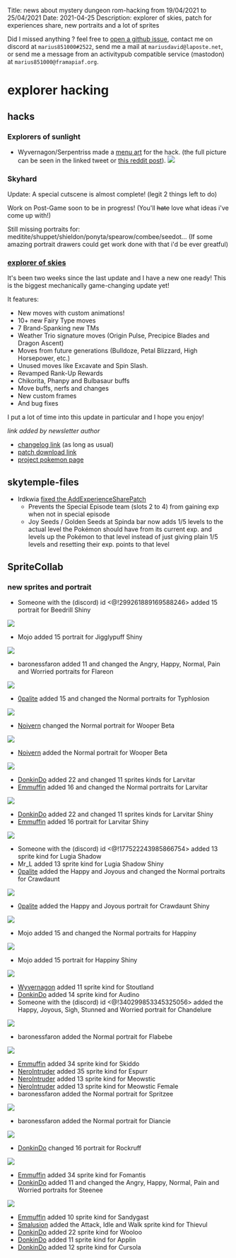 Title: news about mystery dungeon rom-hacking from 19/04/2021 to 25/04/2021
Date: 2021-04-25
Description: explorer of skies, patch for experiences share, new portraits and a lot of sprites

Did I missed anything ? feel free to [open a github issue](https://github.com/marius851000/pmd_hack_weekly/issues), contact me on discord at ``marius851000#2522``, send me a mail at ``mariusdavid@laposte.net``, or send me a message from an activitypub compatible service (mastodon) at ``marius851000@framapiaf.org``.

# explorer hacking
## hacks
### Explorers of sunlight
- Wyvernagon/Serpentriss made a [menu art](twitter.com/DonkinDo/status/1385145682739224578) for the hack. (the full picture can be seen in the linked tweet or [this reddit post](https://www.reddit.com/r/MysteryDungeon/comments/mw0gq8/i_made_an_art_trade_with_a_cool_friend_of_mine/)).
![](./images/09-sunlight.png)

### Skyhard
Update: A special cutscene is almost complete! (legit 2 things left to do)

Work on Post-Game soon to be in progress! (You'll <span style="text-decoration: line-through;">hate</span> love what ideas i've come up with!)

Still missing portraits for: meditite/shuppet/shieldon/ponyta/spearow/combee/seedot... (If some amazing portrait drawers could get work done with that i'd be ever greatful)

### [explorer of skies](https://hacks.skytemple.org/h/skies)
It's been two weeks since the last update and I have a new one ready! This is the biggest mechanically game-changing update yet!

It features:
- New moves with custom animations!
- 10+ new Fairy Type moves
- 7 Brand-Spanking new TMs
- Weather Trio signature moves (Origin Pulse, Precipice Blades and Dragon Ascent)
- Moves from future generations (Bulldoze, Petal Blizzard, High Horsepower, etc.)
- Unused moves like Excavate and Spin Slash.
- Revamped Rank-Up Rewards
- Chikorita, Phanpy and Bulbasaur buffs
- Move buffs, nerfs and changes
- New custom frames
- And bug fixes

I put a lot of time into this update in particular and I hope you enjoy!

*link added by newsletter author*

- [changelog link](https://projectpokemon.org/home/applications/core/interface/file/attachment.php?id=48801) (as long as usual)
- [patch download link](https://projectpokemon.org/home/applications/core/interface/file/attachment.php?id=48802)
- [project pokemon page](https://projectpokemon.org/home/forums/topic/58401-pokemon-mystery-dungeon-explorers-of-skies/)

## skytemple-files
- Irdkwia [fixed the AddExperienceSharePatch](https://github.com/SkyTemple/skytemple-files/pull/109)
  - Prevents the Special Episode team (slots 2 to 4) from gaining exp when not in special episode
  - Joy Seeds / Golden Seeds at Spinda bar now adds 1/5 levels to the actual level the Pokémon should have from its current exp. and levels up the Pokémon to that level instead of just giving plain 1/5 levels and resetting their exp. points to that level


## SpriteCollab
### new sprites and portrait

- Someone with the (discord) id <@!299261889169588246> added 15 portrait for Beedrill  Shiny

![](./images/09-changes/0015-0000-0001-0.png)
- Mojo added 15 portrait for Jigglypuff  Shiny

![](./images/09-changes/0039-0000-0001-1.png)
- baronessfaron added 11 and changed the Angry, Happy, Normal, Pain and Worried portraits for Flareon

![](./images/09-changes/0136-2.png)
- [0palite](https://zeropalart.tumblr.com/) added 15 and changed the Normal portraits for Typhlosion

![](./images/09-changes/0157-3.png)
- [Noivern](https://twitter.com/notarealnoivern) changed the Normal portrait for Wooper Beta

![](./images/09-changes/0194-0001-4.png)
- [Noivern](https://twitter.com/notarealnoivern) added the Normal portrait for Wooper Beta

![](./images/09-changes/0194-0001-5.png)
- [DonkinDo](https://twitter.com/DonkinDo) added 22 and changed 11 sprites kinds for Larvitar
- [Emmuffin](https://twitter.com/Ernmuffin) added 16 and changed the Normal portraits for Larvitar

![](./images/09-changes/0246-6.png)
- [DonkinDo](https://twitter.com/DonkinDo) added 22 and changed 11 sprites kinds for Larvitar  Shiny
- [Emmuffin](https://twitter.com/Ernmuffin) added 16 portrait for Larvitar  Shiny

![](./images/09-changes/0246-0000-0001-7.png)
- Someone with the (discord) id <@!177522243985866754> added 13 sprite kind for Lugia Shadow
- Mr_L added 13 sprite kind for Lugia Shadow Shiny
- [0palite](https://zeropalart.tumblr.com/) added the Happy and Joyous and changed the Normal portraits for Crawdaunt

![](./images/09-changes/0342-8.png)
- [0palite](https://zeropalart.tumblr.com/) added the Happy and Joyous portrait for Crawdaunt  Shiny

![](./images/09-changes/0342-0000-0001-9.png)
- Mojo added 15 and changed the Normal portraits for Happiny

![](./images/09-changes/0440-10.png)
- Mojo added 15 portrait for Happiny  Shiny

![](./images/09-changes/0440-0000-0001-11.png)
- [Wyvernagon](https://twitter.com/Z_Serpentriss) added 11 sprite kind for Stoutland
- [DonkinDo](https://twitter.com/DonkinDo) added 14 sprite kind for Audino
- Someone with the (discord) id <@!340299853345325056> added the Happy, Joyous, Sigh, Stunned and Worried portrait for Chandelure

![](./images/09-changes/0609-12.png)
- baronessfaron added the Normal portrait for Flabebe

![](./images/09-changes/0669-13.png)
- [Emmuffin](https://twitter.com/Ernmuffin) added 34 sprite kind for Skiddo
- [NeroIntruder](https://twitter.com/NeroIntruder) added 35 sprite kind for Espurr
- [NeroIntruder](https://twitter.com/NeroIntruder) added 13 sprite kind for Meowstic
- [NeroIntruder](https://twitter.com/NeroIntruder) added 13 sprite kind for Meowstic Female
- baronessfaron added the Normal portrait for Spritzee

![](./images/09-changes/0682-14.png)
- baronessfaron added the Normal portrait for Diancie

![](./images/09-changes/0719-15.png)
- [DonkinDo](https://twitter.com/DonkinDo) changed 16 portrait for Rockruff

![](./images/09-changes/0744-16.png)
- [Emmuffin](https://twitter.com/Ernmuffin) added 34 sprite kind for Fomantis
- [DonkinDo](https://twitter.com/DonkinDo) added 11 and changed the Angry, Happy, Normal, Pain and Worried portraits for Steenee

![](./images/09-changes/0762-17.png)
- [Emmuffin](https://twitter.com/Ernmuffin) added 10 sprite kind for Sandygast
- [Smalusion](https://twitter.com/Smalusion) added the Attack, Idle and Walk sprite kind for Thievul
- [DonkinDo](https://twitter.com/DonkinDo) added 22 sprite kind for Wooloo
- [DonkinDo](https://twitter.com/DonkinDo) added 11 sprite kind for Applin
- [DonkinDo](https://twitter.com/DonkinDo) added 12 sprite kind for Cursola
